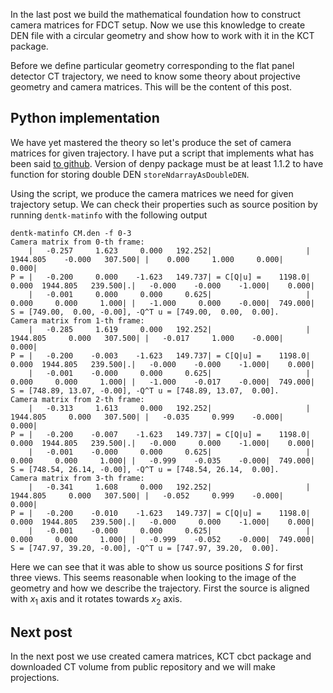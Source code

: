 <!--
.. title: Working with KCT CBCT 3 Python implementation of circular CT trajectory
.. slug: working-with-kct-cbct-3-python-implementation-of-circular-ct-trajectory
.. date: 2021-09-15 12:05:50 UTC+02:00
.. tags: using_kct_blog
.. category: 
.. link: 
.. description: 
.. type: text
.. has_math: true
-->

In the last post we build the mathematical foundation how to construct camera matrices for FDCT setup. Now we use this knowledge to create DEN file with a circular geometry and show how to work with it in the KCT package.

Before we define particular geometry corresponding to the flat panel detector CT trajectory, we need to know some theory about projective geometry and camera matrices. This will be the content of this post.

## Python implementation
We have yet mastered the theory so let's produce the set of camera matrices for given trajectory.
I have put a script that implements what has been said [to github](https://github.com/kulvait/KCT_scripts/blob/master/tutorials/createProjectionMatrices.py).
Version of denpy package must be at least 1.1.2 to have function for storing double DEN `storeNdarrayAsDoubleDEN`.

Using the script, we produce the camera matrices we need for given trajectory setup.
We can check their properties such as source position by running `dentk-matinfo` with the following output
```
dentk-matinfo CM.den -f 0-3
Camera matrix from 0-th frame:
    |   -0.257     1.623     0.000   192.252|                     | 1944.805    -0.000   307.500| |    0.000     1.000     0.000|    0.000|
P = |   -0.200     0.000    -1.623   149.737| = C[Q|u] =    1198.0|    0.000  1944.805   239.500|.|   -0.000    -0.000    -1.000|    0.000|
    |   -0.001     0.000     0.000     0.625|                     |    0.000     0.000     1.000| |   -1.000     0.000    -0.000|  749.000|
S = [749.00,  0.00, -0.00], -Q^T u = [749.00,  0.00,  0.00].
Camera matrix from 1-th frame:
    |   -0.285     1.619     0.000   192.252|                     | 1944.805     0.000   307.500| |   -0.017     1.000    -0.000|    0.000|
P = |   -0.200    -0.003    -1.623   149.737| = C[Q|u] =    1198.0|    0.000  1944.805   239.500|.|   -0.000    -0.000    -1.000|    0.000|
    |   -0.001    -0.000     0.000     0.625|                     |    0.000     0.000     1.000| |   -1.000    -0.017    -0.000|  749.000|
S = [748.89, 13.07, -0.00], -Q^T u = [748.89, 13.07,  0.00].
Camera matrix from 2-th frame:
    |   -0.313     1.613     0.000   192.252|                     | 1944.805     0.000   307.500| |   -0.035     0.999    -0.000|    0.000|
P = |   -0.200    -0.007    -1.623   149.737| = C[Q|u] =    1198.0|    0.000  1944.805   239.500|.|   -0.000     0.000    -1.000|    0.000|
    |   -0.001    -0.000     0.000     0.625|                     |    0.000     0.000     1.000| |   -0.999    -0.035    -0.000|  749.000|
S = [748.54, 26.14, -0.00], -Q^T u = [748.54, 26.14,  0.00].
Camera matrix from 3-th frame:
    |   -0.341     1.608     0.000   192.252|                     | 1944.805     0.000   307.500| |   -0.052     0.999    -0.000|    0.000|
P = |   -0.200    -0.010    -1.623   149.737| = C[Q|u] =    1198.0|    0.000  1944.805   239.500|.|   -0.000     0.000    -1.000|    0.000|
    |   -0.001    -0.000     0.000     0.625|                     |    0.000     0.000     1.000| |   -0.999    -0.052    -0.000|  749.000|
S = [747.97, 39.20, -0.00], -Q^T u = [747.97, 39.20,  0.00].
```

Here we can see that it was able to show us source positions $S$ for first three views. This seems reasonable when looking to the image of the geometry and how we describe the trajectory. First the source is aligned with $x_1$ axis and it rotates towards $x_2$ axis.

## Next post
In the next post we use created camera matrices, KCT cbct package and downloaded CT volume from public repository and we will make projections.

